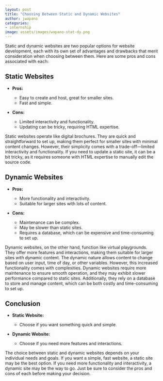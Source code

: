 ```yaml
---
layout: post
title: "Choosing Between Static and Dynamic Websites"
author: jwapano
categories: 
- internship
image: assets/images/wapano-stat-dy.png
---
```


Static and dynamic websites are two popular options for website development, each with its own set of advantages and drawbacks that merit consideration when choosing between them. Here are some pros and cons associated with each:

## Static Websites

- **Pros:**
  - Easy to create and host, great for smaller sites.
  - Fast and simple.

- **Cons:**
  - Limited interactivity and functionality.
  - Updating can be tricky, requiring HTML expertise.

Static websites operate like digital brochures. They are quick and straightforward to set up, making them perfect for smaller sites with minimal content changes. However, their simplicity comes with a trade-off—limited interactivity and functionality. If you need to update a static site, it can be a bit tricky, as it requires someone with HTML expertise to manually edit the source code.

## Dynamic Websites

- **Pros:**
  - More functionality and interactivity.
  - Suitable for larger sites with lots of content.

- **Cons:**
  - Maintenance can be complex.
  - May be slower than static sites.
  - Requires a database, which can be expensive and time-consuming to set up.

Dynamic websites, on the other hand, function like virtual playgrounds. They offer more features and interactions, making them suitable for larger sites with dynamic content. The dynamic nature allows content to change based on user input, time of day, or other variables. However, this increased functionality comes with complexities. Dynamic websites require more maintenance to ensure smooth operation, and they may exhibit slower performance compared to static sites. Additionally, they rely on a database to store and manage content, which can be both costly and time-consuming to set up.

## Conclusion

- **Static Website:**
  - Choose if you want something quick and simple.

- **Dynamic Website:**
  - Choose if you need more features and interactions.

The choice between static and dynamic websites depends on your individual needs and goals. If you want a simple, fast website, a static site may be the best option. If you need more functionality and interactivity, a dynamic site may be the way to go. Just be sure to consider the pros and cons of each before making your decision.